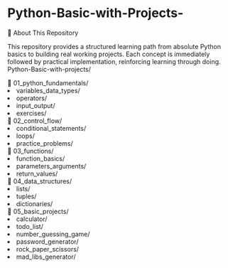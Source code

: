 # Python-Basic-with-Projects-
📖 About This Repository 

This repository provides a structured learning path from absolute Python basics to building real working projects. Each concept is immediately followed by practical implementation, reinforcing learning through doing.
Python-Basic-with-projects/
<div>
📂 01_python_fundamentals/
       <li> variables_data_types/
       <li> operators/
       <li> input_output/
       <li> exercises/
       </div>
<div>
📂 02_control_flow/
        <li> conditional_statements/
        <li> loops/
        <li> practice_problems/
        </div>
<div>
📂 03_functions/
       <li> function_basics/
       <li> parameters_arguments/
       <li> return_values/
       </div>
<div>
📂 04_data_structures/
       <li> lists/
      <li> tuples/
      <li> dictionaries/
      </div>
<div>
📂 05_basic_projects/
      <li> calculator/
      <li> todo_list/
      <li> number_guessing_game/
      <li> password_generator/
      <li> rock_paper_scissors/
      <li> mad_libs_generator/
      </div>
  <div>
 
